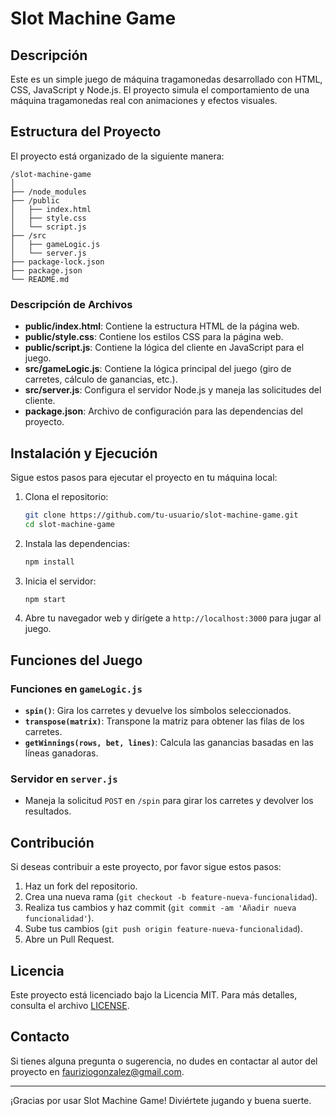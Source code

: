 # Slot Machine Game

## Descripción

Este es un simple juego de máquina tragamonedas desarrollado con HTML, CSS, JavaScript y Node.js. El proyecto simula el comportamiento de una máquina tragamonedas real con animaciones y efectos visuales.

## Estructura del Proyecto

El proyecto está organizado de la siguiente manera:

```
/slot-machine-game
│
├── /node_modules
├── /public
│   ├── index.html
│   ├── style.css
│   └── script.js
├── /src
│   ├── gameLogic.js
│   └── server.js
├── package-lock.json
├── package.json
└── README.md
```

### Descripción de Archivos

- **public/index.html**: Contiene la estructura HTML de la página web.
- **public/style.css**: Contiene los estilos CSS para la página web.
- **public/script.js**: Contiene la lógica del cliente en JavaScript para el juego.
- **src/gameLogic.js**: Contiene la lógica principal del juego (giro de carretes, cálculo de ganancias, etc.).
- **src/server.js**: Configura el servidor Node.js y maneja las solicitudes del cliente.
- **package.json**: Archivo de configuración para las dependencias del proyecto.

## Instalación y Ejecución

Sigue estos pasos para ejecutar el proyecto en tu máquina local:

1. Clona el repositorio:

   ```sh
   git clone https://github.com/tu-usuario/slot-machine-game.git
   cd slot-machine-game
   ```

2. Instala las dependencias:

   ```sh
   npm install
   ```

3. Inicia el servidor:

   ```sh
   npm start
   ```

4. Abre tu navegador web y dirígete a ```http://localhost:3000``` para jugar al juego.

## Funciones del Juego

### Funciones en `gameLogic.js`

- **`spin()`**: Gira los carretes y devuelve los símbolos seleccionados.
- **`transpose(matrix)`**: Transpone la matriz para obtener las filas de los carretes.
- **`getWinnings(rows, bet, lines)`**: Calcula las ganancias basadas en las líneas ganadoras.

### Servidor en `server.js`

- Maneja la solicitud `POST` en `/spin` para girar los carretes y devolver los resultados.

## Contribución

Si deseas contribuir a este proyecto, por favor sigue estos pasos:

1. Haz un fork del repositorio.
2. Crea una nueva rama (`git checkout -b feature-nueva-funcionalidad`).
3. Realiza tus cambios y haz commit (`git commit -am 'Añadir nueva funcionalidad'`).
4. Sube tus cambios (`git push origin feature-nueva-funcionalidad`).
5. Abre un Pull Request.

## Licencia

Este proyecto está licenciado bajo la Licencia MIT. Para más detalles, consulta el archivo [LICENSE](LICENSE).

## Contacto

Si tienes alguna pregunta o sugerencia, no dudes en contactar al autor del proyecto en [fauriziogonzalez@gmail.com](mailto:fauriziogonzalez@gmail.com).

---

¡Gracias por usar Slot Machine Game! Diviértete jugando y buena suerte.
